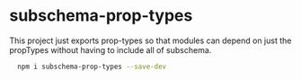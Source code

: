 subschema-prop-types
===
This project just exports prop-types so that modules can depend on just the propTypes without having
to include all of subschema.

```sh
  npm i subschema-prop-types --save-dev
  
```
